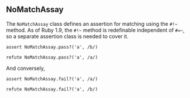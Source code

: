 ## NoMatchAssay

The `NoMatchAssay` class defines an assertion for matching using the `#!~`
method. As of Ruby 1.9, the `#!~` method is redefinable independent of `#=~`,
so a separate assertion class is needed to cover it.

    assert NoMatchAssay.pass?('a', /b/)

    refute NoMatchAssay.pass?('a', /a/)

And conversely,

    assert NoMatchAssay.fail?('a', /a/)

    refute NoMatchAssay.fail?('a', /b/)

